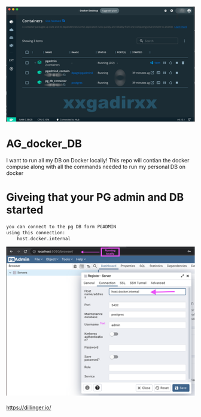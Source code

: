 ![N|Solid](https://raw.githubusercontent.com/e17769/ag_docker_DB/main/assets/icon.png?token=GHSAT0AAAAAABWOVCYRPL2BSR2LAE4EMWEOYWK2SNQ)
# AG_docker_DB
I want to run all my DB on Docker locally! This repo will contian the docker compuse along with all the commands needed to run my personal DB on docker

# Giveing that your PG admin and DB started 

    you can connect to the pg DB form PGADMIN 
    using this connection:
        host.docker.internal
![N|Solid](https://raw.githubusercontent.com/e17769/ag_docker_DB/main/assets/step1.png?token=GHSAT0AAAAAABWOVCYQ64WDB54D22XMUUPUYWK2JSQ)
        
        
        






####
https://dillinger.io/